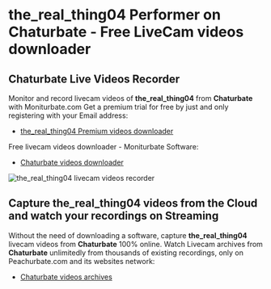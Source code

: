 # the_real_thing04 Performer on Chaturbate - Free LiveCam videos downloader

## Chaturbate Live Videos Recorder

Monitor and record livecam videos of **the_real_thing04** from **Chaturbate** with Moniturbate.com
Get a premium trial for free by just and only registering with your Email address:
* [the_real_thing04 Premium videos downloader](https://moniturbate.com/request-demo-licence-key.html)

Free livecam videos downloader - Moniturbate Software:
* [Chaturbate videos downloader](https://moniturbate.com/moniturbate-download-software.html)

![the_real_thing04 livecam videos recorder](https://peachurnet.com/templates/moniturbate-software.png)


## Capture the_real_thing04 videos from the Cloud and watch your recordings on Streaming

Without the need of downloading a software, capture **the_real_thing04** livecam videos from **Chaturbate** 100% online.
Watch Livecam archives from **Chaturbate** unlimitedly from thousands of existing recordings, only on Peachurbate.com and its websites network:
* [Chaturbate videos archives](https://peachurnet.com/)